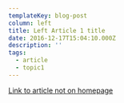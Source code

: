 ```yaml
---
templateKey: blog-post
column: left
title: Left Article 1 title
date: 2016-12-17T15:04:10.000Z
description: ''
tags:
  - article
  - topic1
---
```

[Link to article not on homepage](/2018-12-23-article-not-on-homepage)
